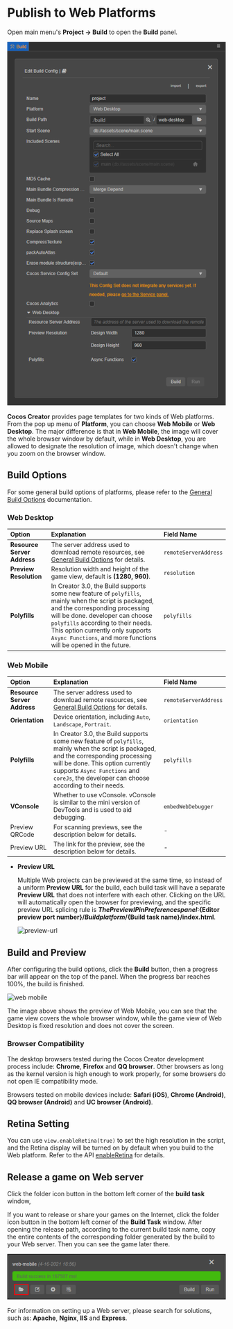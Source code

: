 # Publish to Web Platforms

Open main menu's **Project -> Build** to open the **Build** panel.

![web](publish-web/web.png)

**Cocos Creator** provides page templates for two kinds of Web platforms. From the pop up menu of **Platform**, you can choose **Web Mobile** or **Web Desktop**. The major difference is that in **Web Mobile**, the image will cover the whole browser window by default, while in **Web Desktop**, you are allowed to designate the resolution of image, which doesn't change when you zoom on the browser window.

## Build Options

For some general build options of platforms, please refer to the [General Build Options](build-options.md) documentation.

### Web Desktop

| Option | Explanation | Field Name |
| :-- | :-- | :-- |
| **Resource Server Address** | The server address used to download remote resources, see [General Build Options](build-options.md#resource-server-address) for details. | `remoteServerAddress` |
| **Preview Resolution** | Resolution width and height of the game view, default is **(1280, 960)**. | `resolution` |
| **Polyfills** | In Creator 3.0, the Build supports some new feature of `polyfills`, mainly when the script is packaged, and the corresponding processing will be done. developer can choose `polyfills` according to their needs. This option currently only supports `Async Functions`, and more functions will be opened in the future. | `polyfills` |

### Web Mobile

| Option | Explanation | Field Name |
| :-- | :-- | :-- |
| **Resource Server Address** | The server address used to download remote resources, see [General Build Options](build-options.md#resource-server-address) for details. | `remoteServerAddress` |
| **Orientation** | Device orientation, including `Auto`, `Landscape`, `Portrait`. | `orientation` |
| **Polyfills** | In Creator 3.0, the Build supports some new feature of `polyfills`, mainly when the script is packaged, and the corresponding processing will be done. This option currently supports `Async Functions` and `coreJs`, the developer can choose according to their needs. | `polyfills` |
| **VConsole** | Whether to use vConsole. vConsole is similar to the mini version of DevTools and is used to aid debugging. | `embedWebDebugger` |
| Preview QRCode | For scanning previews, see the description below for details. | - |
| Preview URL | The link for the preview, see the description below for details. | - |

- **Preview URL**

  Multiple Web projects can be previewed at the same time, so instead of a uniform **Preview URL** for the build, each build task will have a separate **Preview URL** that does not interfere with each other. Clicking on the URL will automatically open the browser for previewing, and the specific preview URL splicing rule is **${The Preview IP in Preferences panel}:${Editor preview port number}/${Build platform}/${Build task name}/index.html**.

  ![preview-url](publish-web/preview-url.jpg)

## Build and Preview

After configuring the build options, click the **Build** button, then a progress bar will appear on the top of the panel. When the progress bar reaches 100%, the build is finished.

![web mobile](publish-web/web-mobile.png)

The image above shows the preview of Web Mobile, you can see that the game view covers the whole browser window, while the game view of Web Desktop is fixed resolution and does not cover the screen.

### Browser Compatibility

The desktop browsers tested during the Cocos Creator development process include: **Chrome**, **Firefox** and **QQ browser**. Other browsers as long as the kernel version is high enough to work properly, for some browsers do not open IE compatibility mode.

Browsers tested on mobile devices include: **Safari (iOS)**, **Chrome (Android)**, **QQ browser (Android)** and **UC browser (Android)**.

## Retina Setting

You can use `view.enableRetina(true)` to set the high resolution in the script, and the Retina display will be turned on by default when you build to the Web platform. Refer to the API [enableRetina](__APIDOC__/en/#/docs/3.3/en/core/Class/View?id=enableretina) for details.

## Release a game on Web server

Click the folder icon button in the bottom left corner of the **build task** window,

If you want to release or share your games on the Internet, click the folder icon button in the bottom left corner of the **Build Task** window. After opening the release path, according to the current build task name, copy the entire contents of the corresponding folder generated by the build to your Web server. Then you can see the game later there.

![web mobile](publish-web/web-folder.png)

For information on setting up a Web server, please search for solutions, such as: **Apache**, **Nginx**, **IIS** and **Express**.
